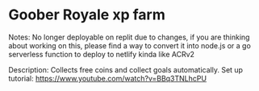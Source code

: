# Goober Royale xp farm

Notes: No longer deployable on replit due to changes, if you are thinking about working on this, please find a way to convert it into node.js or a go serverless function to deploy to netlify kinda like ACRv2 

Description: Collects free coins and collect goals automatically. Set up tutorial: https://www.youtube.com/watch?v=BBq3TNLhcPU
